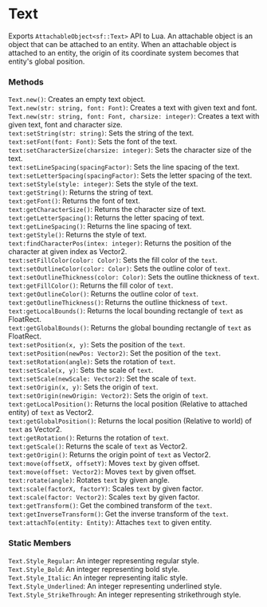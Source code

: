 # Text
Exports `AttachableObject<sf::Text>` API to Lua. An attachable object is an object that can be attached to an entity. When an attachable object is attached to an entity, the origin of its coordinate system becomes that entity's global position.  

### Methods
`Text.new()`: Creates an empty text object.  
`Text.new(str: string, font: Font)`: Creates a text with given text and font.  
`Text.new(str: string, font: Font, charsize: integer)`: Creates a text with given text, font and character size.  
`text:setString(str: string)`: Sets the string of the text.  
`text:setFont(font: Font)`: Sets the font of the text.  
`text:setCharacterSize(charsize: integer)`: Sets the character size of the text.  
`text:setLineSpacing(spacingFactor)`: Sets the line spacing of the text.  
`text:setLetterSpacing(spacingFactor)`: Sets the letter spacing of the text.  
`text:setStyle(style: integer)`: Sets the style of the text.  
`text:getString()`: Returns the string of text.  
`text:getFont()`: Returns the font of text.  
`text:getCharacterSize()`: Returns the character size of text.  
`text:getLetterSpacing()`: Returns the letter spacing of text.  
`text:getLineSpacing()`: Returns the line spacing of text.  
`text:getStyle()`: Returns the style of text.  
`text:findCharacterPos(intex: integer)`: Returns the position of the character at given index as Vector2.  
`text:setFillColor(color: Color)`: Sets the fill color of the `text`.  
`text:setOutlineColor(color: Color)`: Sets the outline color of `text`.  
`text:setOutlineThickness(color: Color)`: Sets the outline thickness of `text`.  
`text:getFillColor()`: Returns the fill color of `text`.  
`text:getOutlineColor()`: Returns the outline color of `text`.  
`text:getOutlineThickness()`: Returns the outline thickness of `text`.  
`text:getLocalBounds()`: Returns the local bounding rectangle of `text` as FloatRect.  
`text:getGlobalBounds()`: Returns the global bounding rectangle of `text` as FloatRect.  
`text:setPosition(x, y)`: Sets the position of the `text`.  
`text:setPosition(newPos: Vector2)`: Set the position of the `text`.  
`text:setRotation(angle)`: Sets the rotation of `text`.  
`text:setScale(x, y)`: Sets the scale of `text`.  
`text:setScale(newScale: Vector2)`: Set the scale of `text`.  
`text:setOrigin(x, y)`: Sets the origin of `text`.  
`text:setOrigin(newOrigin: Vector2)`: Sets the origin of `text`.  
`text:getLocalPosition()`: Returns the local position (Relative to attached entity) of `text` as Vector2.  
`text:getGlobalPosition()`: Returns the local position (Relative to world) of `text` as Vector2.  
`text:getRotation()`: Returns the rotation of `text`.  
`text:getScale()`: Returns the scale of `text` as Vector2.  
`text:getOrigin()`: Returns the origin point of `text` as Vector2.  
`text:move(offsetX, offsetY)`: Moves `text` by given offset.  
`text:move(offset: Vector2)`: Moves `text` by given offset.  
`text:rotate(angle)`: Rotates `text` by given angle.  
`text:scale(factorX, factorY)`: Scales `text` by given factor.  
`text:scale(factor: Vector2)`: Scales `text` by given factor.  
`text:getTransform()`: Get the combined transform of the `text`.  
`text:getInverseTransform()`: Get the inverse transform of the `text`.  
`text:attachTo(entity: Entity)`: Attaches `text` to given entity.  

### Static Members
`Text.Style_Regular`: An integer representing regular style.    
`Text.Style_Bold`: An integer representing bold style.    
`Text.Style_Italic`: An integer representing italic style.    
`Text.Style_Underlined`: An integer representing underlined style.    
`Text.Style_StrikeThrough`: An integer representing strikethrough style.    